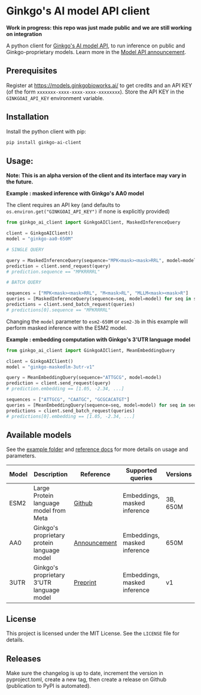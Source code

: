 # Ginkgo's AI model API client

**Work in progress: this repo was just made public and we are still working on integration**

A python client for [Ginkgo's AI model API](https://models.ginkgobioworks.ai/), to run inference on public and Ginkgo-proprietary models.
Learn more in the [Model API announcement](https://www.ginkgobioworks.com/2024/09/17/ginkgo-model-api-ai-research/).

## Prerequisites

Register at https://models.ginkgobioworks.ai/ to get credits and an API KEY (of the form `xxxxxxx-xxxx-xxxx-xxxx-xxxxxxxx`).
Store the API KEY in the `GINKGOAI_API_KEY` environment variable.

## Installation

Install the python client with pip:

```bash
pip install ginkgo-ai-client
```

## Usage:

**Note: This is an alpha version of the client and its interface may vary in the future.**

**Example : masked inference with Ginkgo's AA0 model**

The client requires an API key (and defaults to `os.environ.get("GINKGOAI_API_KEY")` if none is explicitly provided)

```python
from ginkgo_ai_client import GinkgoAIClient, MaskedInferenceQuery

client = GinkgoAIClient()
model = "ginkgo-aa0-650M"

# SINGLE QUERY

query = MaskedInferenceQuery(sequence="MPK<mask><mask>RRL", model=model)
prediction = client.send_request(query)
# prediction.sequence == "MPKRRRRL"

# BATCH QUERY

sequences = ["MPK<mask><mask>RRL", "M<mask>RL", "MLLM<mask><mask>R"]
queries = [MaskedInferenceQuery(sequence=seq, model=model) for seq in sequences]
predictions = client.send_batch_request(queries)
# predictions[0].sequence == "MPKRRRRL"
```

Changing the `model` parameter to `esm2-650M` or `esm2-3b` in this example will perform
masked inference with the ESM2 model.

**Example : embedding computation with Ginkgo's 3'UTR language model**

```python
from ginkgo_ai_client import GinkgoAIClient, MeanEmbeddingQuery

client = GinkgoAIClient()
model = "ginkgo-maskedlm-3utr-v1"

query = MeanEmbeddingQuery(sequence="ATTGCG", model=model)
prediction = client.send_request(query)
# prediction.embedding == [1.05, -2.34, ...]

sequences = ["ATTGCG", "CAATGC", "GCGCACATGT"]
queries = [MeanEmbeddingQuery(sequence=seq, model=model) for seq in sequences]
predictions = client.send_batch_request(queries)
# predictions[0].embedding == [1.05, -2.34, ...]
```

## Available models

See the [example folder](examples/) and [reference docs](https://ginkgobioworks.github.io/ginkgo-ai-client/) for more details on usage and parameters.

| Model | Description                                 | Reference                                                                                    | Supported queries            | Versions |
| ----- | ------------------------------------------- | -------------------------------------------------------------------------------------------- | ---------------------------- | -------- |
| ESM2  | Large Protein language model from Meta      | [Github](https://github.com/facebookresearch/esm?tab=readme-ov-file#esmfold)                 | Embeddings, masked inference | 3B, 650M |
| AA0   | Ginkgo's proprietary protein language model | [Announcement](https://www.ginkgobioworks.com/2024/09/17/aa-0-protein-llm-technical-review/) | Embeddings, masked inference | 650M     |
| 3UTR  | Ginkgo's proprietary 3'UTR language model   | [Preprint](https://www.biorxiv.org/content/10.1101/2024.10.07.616676v1)                      | Embeddings, masked inference | v1       |

## License

This project is licensed under the MIT License. See the `LICENSE` file for details.

## Releases

Make sure the changelog is up to date, increment the version in pyproject.toml, create a new tag, then create a release on Github (publication to PyPI is automated).
